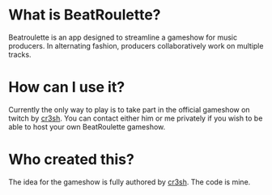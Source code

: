 # What is BeatRoulette?

Beatroulette is an app designed to streamline a gameshow for music producers.
In alternating fashion, producers collaboratively work on multiple tracks.

# How can I use it?

Currently the only way to play is to take part in the official gameshow on twitch by [cr3sh](https://www.twitch.tv/cr3sh106).
You can contact either him or me privately if you wish to be able to host your own BeatRoulette gameshow.

# Who created this?

The idea for the gameshow is fully authored by [cr3sh](https://www.twitch.tv/cr3sh106). The code is mine.
